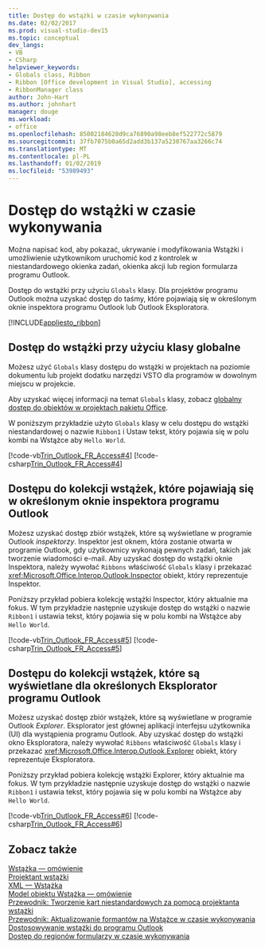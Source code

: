 ```yaml
---
title: Dostęp do wstążki w czasie wykonywania
ms.date: 02/02/2017
ms.prod: visual-studio-dev15
ms.topic: conceptual
dev_langs:
- VB
- CSharp
helpviewer_keywords:
- Globals class, Ribbon
- Ribbon [Office development in Visual Studio], accessing
- RibbonManager class
author: John-Hart
ms.author: johnhart
manager: douge
ms.workload:
- office
ms.openlocfilehash: 85002184620d9ca76890a98eeb8ef522772c5879
ms.sourcegitcommit: 37fb7075b0a65d2add3b137a5230767aa3266c74
ms.translationtype: MT
ms.contentlocale: pl-PL
ms.lasthandoff: 01/02/2019
ms.locfileid: "53989493"
---
```

# <a name="access-the-ribbon-at-runtime"></a>Dostęp do wstążki w czasie wykonywania
  Można napisać kod, aby pokazać, ukrywanie i modyfikowania Wstążki i umożliwienie użytkownikom uruchomić kod z kontrolek w niestandardowego okienka zadań, okienka akcji lub region formularza programu Outlook.  

 Dostęp do wstążki przy użyciu `Globals` klasy. Dla projektów programu Outlook można uzyskać dostęp do taśmy, które pojawiają się w określonym oknie inspektora programu Outlook lub Outlook Eksploratora.  

 [!INCLUDE[appliesto_ribbon](../vsto/includes/appliesto-ribbon-md.md)]  

## <a name="access-the-ribbon-by-using-the-globals-class"></a>Dostęp do wstążki przy użyciu klasy globalne  
 Możesz użyć `Globals` klasy dostępu do wstążki w projektach na poziomie dokumentu lub projekt dodatku narzędzi VSTO dla programów w dowolnym miejscu w projekcie.  

 Aby uzyskać więcej informacji na temat `Globals` klasy, zobacz [globalny dostęp do obiektów w projektach pakietu Office](../vsto/global-access-to-objects-in-office-projects.md).  

 W poniższym przykładzie użyto `Globals` klasy w celu dostępu do wstążki niestandardowej o nazwie `Ribbon1` i Ustaw tekst, który pojawia się w polu kombi na Wstążce aby `Hello World`.  

 [!code-vb[Trin_Outlook_FR_Access#4](../vsto/codesnippet/VisualBasic/Trin_Outlook_FR_Access_O12/ThisAddIn.vb#4)]
 [!code-csharp[Trin_Outlook_FR_Access#4](../vsto/codesnippet/CSharp/Trin_Outlook_FR_Access_O12/ThisAddIn.cs#4)]  

## <a name="access-a-collection-of-ribbons-that-appear-in-a-specific-outlook-inspector-window"></a>Dostępu do kolekcji wstążek, które pojawiają się w określonym oknie inspektora programu Outlook  
 Możesz uzyskać dostęp zbiór wstążek, które są wyświetlane w programie Outlook *inspektorzy*. Inspektor jest oknem, która zostanie otwarta w programie Outlook, gdy użytkownicy wykonają pewnych zadań, takich jak tworzenie wiadomości e-mail. Aby uzyskać dostęp do wstążki oknie Inspektora, należy wywołać `Ribbons` właściwość `Globals` klasy i przekazać <xref:Microsoft.Office.Interop.Outlook.Inspector> obiekt, który reprezentuje Inspektor.  

 Poniższy przykład pobiera kolekcję wstążki Inspector, który aktualnie ma fokus. W tym przykładzie następnie uzyskuje dostęp do wstążki o nazwie `Ribbon1` i ustawia tekst, który pojawia się w polu kombi na Wstążce aby `Hello World`.  

 [!code-vb[Trin_Outlook_FR_Access#5](../vsto/codesnippet/VisualBasic/Trin_Outlook_FR_Access_O12/ThisAddIn.vb#5)]
 [!code-csharp[Trin_Outlook_FR_Access#5](../vsto/codesnippet/CSharp/Trin_Outlook_FR_Access_O12/ThisAddIn.cs#5)]  

## <a name="access-a-collection-of-ribbons-that-appear-for-a-specific-outlook-explorer"></a>Dostępu do kolekcji wstążek, które są wyświetlane dla określonych Eksplorator programu Outlook  
 Możesz uzyskać dostęp zbiór wstążek, które są wyświetlane w programie Outlook *Explorer*. Eksplorator jest głównej aplikacji interfejsu użytkownika (UI) dla wystąpienia programu Outlook. Aby uzyskać dostęp do wstążki okno Eksploratora, należy wywołać `Ribbons` właściwość `Globals` klasy i przekazać <xref:Microsoft.Office.Interop.Outlook.Explorer> obiekt, który reprezentuje Eksploratora.  

 Poniższy przykład pobiera kolekcję wstążki Explorer, który aktualnie ma fokus. W tym przykładzie następnie uzyskuje dostęp do wstążki o nazwie `Ribbon1` i ustawia tekst, który pojawia się w polu kombi na Wstążce aby `Hello World`.  

 [!code-vb[Trin_Outlook_FR_Access#6](../vsto/codesnippet/VisualBasic/Trin_Outlook_FR_Access_O12/ThisAddIn.vb#6)]
 [!code-csharp[Trin_Outlook_FR_Access#6](../vsto/codesnippet/CSharp/Trin_Outlook_FR_Access_O12/ThisAddIn.cs#6)]  

## <a name="see-also"></a>Zobacz także  
 [Wstążka — omówienie](../vsto/ribbon-overview.md)   
 [Projektant wstążki](../vsto/ribbon-designer.md)   
 [XML — Wstążka](../vsto/ribbon-xml.md)   
 [Model obiektu Wstążka ― omówienie](../vsto/ribbon-object-model-overview.md)   
 [Przewodnik: Tworzenie kart niestandardowych za pomocą projektanta wstążki](../vsto/walkthrough-creating-a-custom-tab-by-using-the-ribbon-designer.md)   
 [Przewodnik: Aktualizowanie formantów na Wstążce w czasie wykonywania](../vsto/walkthrough-updating-the-controls-on-a-ribbon-at-run-time.md)   
 [Dostosowywanie wstążki do programu Outlook](../vsto/customizing-a-ribbon-for-outlook.md)   
 [Dostęp do regionów formularzy w czasie wykonywania](../vsto/accessing-a-form-region-at-run-time.md)  
